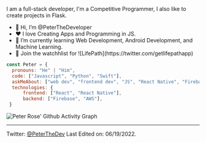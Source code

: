 
I am a full-stack developer, I'm a Competitive Programmer, I also like to create projects in Flask.

<ul>
<li>👋 Hi, I’m @PeterTheDeveloper
<li>❤️ I love Creating Apps and Programming in JS.
<li>🌱 I’m currently learning Web Development, Android Development, and Machine Learning.
<li>💼 Join the watchhlist for ![LifePath](https://twitter.com/getlifepathapp) 

</ul>



```javascript
const Peter = {
  pronouns: "He" | "Him",
  code: ["Javascript", "Python", "Swift"],
  askMeAbout: ["web dev", "frontend dev", "JS", "React Native", "Firebase"],
  technologies: {
      frontend: ["React", "React Native"],
      backend: ["Firebase", "AWS"],
 }
```


![Peter Rose' Github Activity Graph](https://activity-graph.herokuapp.com/graph?username=peterthedeveloper&custom_title=Peter%27s%20Contributions&hide_border=true&&theme=react-dark)


------
Twitter: [@PeterTheDev](https://twitter.com/PeterTheDev)
Last Edited on: 06/19/2022.
